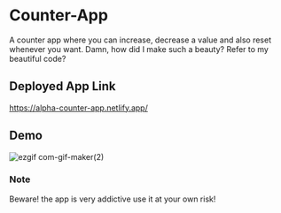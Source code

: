 # Counter-App
A counter app where you can increase, decrease a value and also reset whenever you want. Damn, how did I make such a beauty? Refer to my beautiful code?

## Deployed App Link

https://alpha-counter-app.netlify.app/

## Demo

![ezgif com-gif-maker(2)](https://user-images.githubusercontent.com/25353461/170823117-cf5f5fdd-cf7e-498e-8160-ab062165bcae.gif)


### Note 

Beware! the app is very addictive use it at your own risk!
